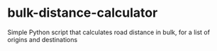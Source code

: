 # bulk-distance-calculator
Simple Python script that calculates road distance in bulk, for a list of origins and destinations
